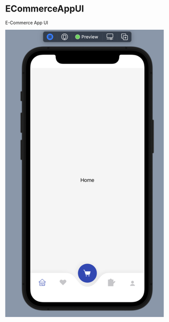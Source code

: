 # ECommerceAppUI
E-Commerce App UI

![github-small](https://github.com/faruqiAhmed/ECommerceAppUI/blob/main/Screen%20Shot%202021-09-15%20at%202.57.56%20PM.png)
